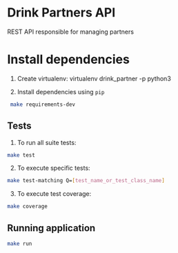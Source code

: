 
# Drink Partners API

REST API responsible for managing partners

# Install dependencies

1. Create virtualenv:
    virtualenv drink_partner -p python3

2. Install dependencies using `pip`

```bash
 make requirements-dev
```

## Tests

1. To run all suite tests:

```bash
make test
```

2. To execute specific tests:

```bash
make test-matching Q=[test_name_or_test_class_name] 
```

3. To execute test coverage:

```bash
make coverage
```

## Running application

```bash
make run
```
